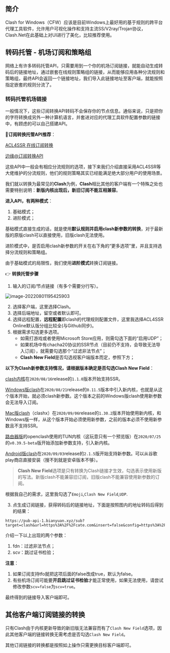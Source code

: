 ## 简介

Clash for Windows（CFW）应该是目前Windows上最好用的基于规则的跨平台代理工具软件，允许用户可视化操作和支持主流SS/V2ray/Trojan协议，Clash.Net在此基础上对UI进行了美化，比较推荐使用。



## 转码托管 - 机场订阅和策略组

网络上有许多转码托管API，只需要用到一个你的机场订阅链接，就能自动生成转码后的链接地址，通过嵌套在线规则策略组的链接，从而能够应用各种分流规则和策略组，最终API会返回一个链接地址，我们导入此链接地址至客户端，就能按照指定嵌套的规则分流了。



### 转码托管机场链接

一般情况下，这些订阅转换API转码不会保存你的节点信息。通俗来说，只是把你的字符转换成另外一种计算机语言，并套进对应的代理工具软件配置参数的链接中，有顾虑的可以自己搭建API。



🔗**订阅转换托管API推荐**：

[ACL4SSR 在线订阅转换](https://acl4ssr-sub.github.io/)

[边缘@订阅转换API](https://bianyuan.xyz/)

这些API中一般会有相应分流规则的选项，接下来我们介绍直接采用ACL4SSR等大佬维护的分流规则，他们的规则策略其实已经能满足绝大部分用户的使用场景。

我们就以转换为最常见的**Clash**为例，**Clash**相比其他的客户端有一个特殊之处也需要特别说明：**新版内核出现后，新旧订阅不能互相兼容**。



**进入API，有两种模式**：

1. 基础模式；
2. 进阶模式；

基础模式直接生成的话，就是使用**默认规则并启用clash新参数的转换**，对于最新版的原版clash可以直接使用，旧版clash无法使用。

进阶模式中，是否启用clash新参数的开关在右下角的“更多选项”里，并且支持选择分流规则和策略组。

由于基础模式的局限性，我们使用**进阶模式**转换订阅链接。



👉 **转换托管步骤**

1. 输入的订阅/节点链接（有多个需要分行写）。

![image-20220801195425903](https://pic.xinsong.xyz/img/202208011954102.png)

2. 选择客户端，这里选择Clash。
3. 选择后端地址，留空或者默认即可。
4. 选择远程配置，**远程配置**即clash的代理规则配置文件，这里我选择ACL4SSR Online默认版分组比较全(与Github同步)。
5. 根据需求勾选更多选项。
   * 如需打游戏或者使用Microsoft Store应用，则需勾选下面的“启用UDP”；
   * 如果机场中有chacha20协议的SSR节点（目前仍不支持，会导致无法导入订阅），就需要勾选那个“过滤非法节点”；
   * **Clash New Field**是否勾选视客户端版本而定，参照下方；

**以下为Clash新参数支持情况，请根据版本确定是否勾选Clash New Field**：

[clash内核](https://github.com/Dreamacro/clash)在`2020/08/16`release的`1.1.0`版本开始支持SSR。

[Windows版clash](https://github.com/Fndroid/clash_for_windows_pkg)在`2020/08/21`release的`0.11.5`版本中引入新内核，也就是从这个版本开始，就必须clash新参数。这个版本之前的Windows版clash使用新参数会无法导入订阅。

[Mac版clash](https://github.com/yichengchen/clashX)（clashx）在`2020/09/06`release的`1.30.2`版本开始使用新内核，和Windows版一样，从这个版本开始必须使用新参数，之前的版本必须不使用新参数且不支持SSR。

[路由器版](https://github.com/vernesong/OpenClash)的openclash使用的TUN内核（这玩意只有一个预览版）在`2020/07/25`的`v0.39.5-beta`版开始添加新参数支持，引入新内核。

[Android版clash](https://github.com/Kr328/ClashForAndroid)在`2020/09/03`release的`2.1.5`版开始支持新参数。可以从谷歌play商店直接安装（搜不到就是安卓版本不够）。

> **Clash New Field**选项是只有转换为Clash链接才生效，勾选表示使用新版的写法。新版clash不能兼容旧订阅，旧版clash不能兼容使用新参数的订阅。



根据我自己的需求，这里我勾选了`Emoji`,`Clash New Field`,`UDP`.

3. 点生成订阅链接，获得转码后的链接地址，下面是按照图内的地址转码后得到的结果：

```
https://pub-api-1.bianyuan.xyz/sub?target=clash&url=https%3A%2F%2Fcate.com&insert=false&config=https%3A%2F%2Fraw.githubusercontent.com%2FACL4SSR%2FACL4SSR%2Fmaster%2FClash%2Fconfig%2FACL4SSR_Online.ini&emoji=true&list=false&tfo=false&scv=false&fdn=false&sort=false&udp=true&new_name=true
```

介绍一下以上出现的两个参数：

1. fdn：过滤非法节点；
2. scv：跳过证书检验；

**注意**：

1. 如果订阅支持tfo就把这项后面的false改成true，默认为false。
2. 有些机场订阅可能要**开启跳过证书检验**才能正常使用，如果无法使用，请尝试修改参数`scv=false`为`scv=true`。

最终得到的链接导入客户端即可。



## 其他客户端订阅链接的转换

只有Clash由于内核更新导致的新旧版无法兼容而有了`Clash New Field`选项，因此其他客户端的链接转换无需考虑是否勾选`Clash New Field`。

其他订阅链接的转换都是按照如上操作只需更换目标客户端即可。

